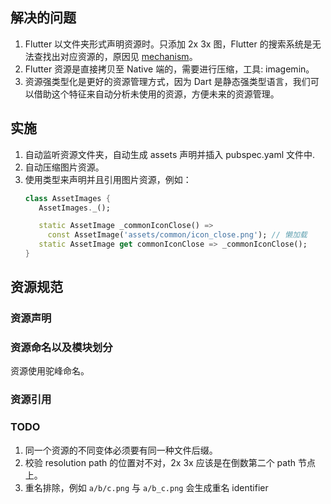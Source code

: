 ## 解决的问题

1. Flutter 以文件夹形式声明资源时。只添加 2x 3x 图，Flutter 的搜索系统是无法查找出对应资源的，原因见 [mechanism](https://g.hz.netease.com/wc-flutter/document/mechanism)。
2. Flutter 资源是直接拷贝至 Native 端的，需要进行压缩，工具: imagemin。
3. 资源强类型化是更好的资源管理方式，因为 Dart 是静态强类型语言，我们可以借助这个特征来自动分析未使用的资源，方便未来的资源管理。

## 实施

1. 自动监听资源文件夹，自动生成 assets 声明并插入 pubspec.yaml 文件中.
2. 自动压缩图片资源。
3. 使用类型来声明并且引用图片资源，例如：
   ````dart
   class AssetImages {
      AssetImages._();

      static AssetImage _commonIconClose() =>
        const AssetImage('assets/common/icon_close.png'); // 懒加载
      static AssetImage get commonIconClose => _commonIconClose();
   }
   ````

## 资源规范

### 资源声明

### 资源命名以及模块划分

资源使用驼峰命名。

### 资源引用


### TODO

1. 同一个资源的不同变体必须要有同一种文件后缀。
2. 校验 resolution path 的位置对不对，2x 3x 应该是在倒数第二个 path 节点上。
3. 重名排除，例如 `a/b/c.png` 与 `a/b_c.png` 会生成重名 identifier